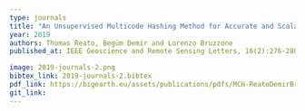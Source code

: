 ```yaml
---
type: journals
title: "An Unsupervised Multicode Hashing Method for Accurate and Scalable Remote Sensing Image Retrieval"
year: 2019
authors: Thomas Reato, Begüm Demir and Lorenzo Bruzzone
published_at: IEEE Geoscience and Remote Sensing Letters, 16(2):276-280, 2019

image: 2019-journals-2.png
bibtex_link: 2019-journals-2.bibtex
pdf_link: https://bigearth.eu/assets/publications/pdfs/MCH-ReatoDemirBruzzone.pdf
git_link:
---
```

